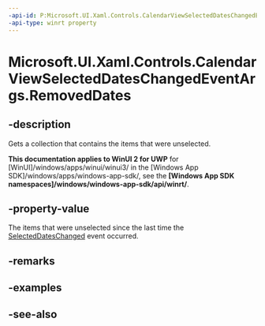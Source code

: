 ```yaml
---
-api-id: P:Microsoft.UI.Xaml.Controls.CalendarViewSelectedDatesChangedEventArgs.RemovedDates
-api-type: winrt property
---
```


<!-- Property syntax
public Windows.Foundation.Collections.IVectorView<Windows.Foundation.DateTime> RemovedDates { get; }
-->

# Microsoft.UI.Xaml.Controls.CalendarViewSelectedDatesChangedEventArgs.RemovedDates

## -description
Gets a collection that contains the items that were unselected.

**This documentation applies to WinUI 2 for UWP** for [WinUI]/windows/apps/winui/winui3/ in the [Windows App SDK]/windows/apps/windows-app-sdk/, see the **[Windows App SDK namespaces]/windows/windows-app-sdk/api/winrt/**.

## -property-value
The items that were unselected since the last time the [SelectedDatesChanged](calendarview_selecteddateschanged.md) event occurred.

## -remarks

## -examples

## -see-also
